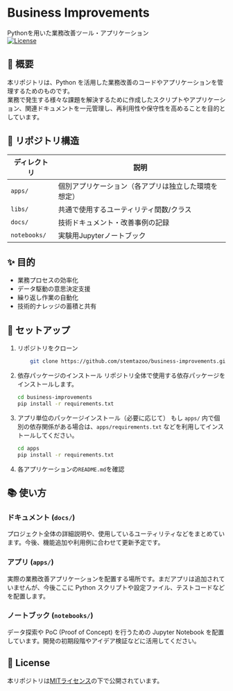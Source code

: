 # Business Improvements
Pythonを用いた業務改善ツール・アプリケーション<br>
[![License](https://img.shields.io/badge/License-MIT-blue.svg)](LICENSE)

## 📌 概要
本リポジトリは、Python を活用した業務改善のコードやアプリケーションを管理するためのものです。  
業務で発生する様々な課題を解決するために作成したスクリプトやアプリケーション、関連ドキュメントを一元管理し、再利用性や保守性を高めることを目的としています。

## 📂 リポジトリ構造

| ディレクトリ       | 説明                                                                 |
|--------------------|----------------------------------------------------------------------|
| `apps/`            | 個別アプリケーション（各アプリは独立した環境を想定）                 |
| `libs/`            | 共通で使用するユーティリティ関数/クラス                              |
| `docs/`            | 技術ドキュメント・改善事例の記録                                     |
| `notebooks/`       | 実験用Jupyterノートブック                                            |

## ✨ 目的
- 業務プロセスの効率化
- データ駆動の意思決定支援
- 繰り返し作業の自動化
- 技術的ナレッジの蓄積と共有

## 🚀 セットアップ
1. リポジトリをクローン
    ```bash
        git clone https://github.com/stemtazoo/business-improvements.git
    ```
2. 依存パッケージのインストール
  リポジトリ全体で使用する依存パッケージをインストールします。
    ```bash
    cd business-improvements
    pip install -r requirements.txt
    ```
3. アプリ単位のパッケージインストール（必要に応じて）
  もし `apps/` 内で個別の依存関係がある場合は、`apps/requirements.txt` などを利用してインストールしてください。
    ```bash
    cd apps
    pip install -r requirements.txt
    ```
3. 各アプリケーションの`README.md`を確認

## 📚 使い方
### ドキュメント (`docs/`)
プロジェクト全体の詳細説明や、使用しているユーティリティなどをまとめています。今後、機能追加や利用例に合わせて更新予定です。
### アプリ (`apps/`)
実際の業務改善アプリケーションを配置する場所です。まだアプリは追加されていませんが、今後ここに Python スクリプトや設定ファイル、テストコードなどを配置します。
### ノートブック (`notebooks/`)
データ探索や PoC (Proof of Concept) を行うための Jupyter Notebook を配置しています。開発の初期段階やアイデア検証などに活用してください。
## 📄 License
本リポジトリは[MITライセンス](LICENSE)の下で公開されています。


